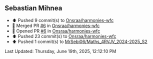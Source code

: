 <h2>Sebastian Mihnea</h2>

<!--RECENT_ACTIVITY:start-->
- ⬆️ Pushed 9 commit(s) to [Onsraa/harmonies-wfc](https://github.com/Onsraa/harmonies-wfc)<br>
- 🎉 Merged PR [#6](https://github.com/Onsraa/harmonies-wfc/pull/6) in [Onsraa/harmonies-wfc](https://github.com/Onsraa/harmonies-wfc)<br>
- 💪 Opened PR [#6](https://github.com/Onsraa/harmonies-wfc/pull/6) in [Onsraa/harmonies-wfc](https://github.com/Onsraa/harmonies-wfc)<br>
- ⬆️ Pushed 23 commit(s) to [Onsraa/harmonies-wfc](https://github.com/Onsraa/harmonies-wfc)<br>
- ⬆️ Pushed 1 commit(s) to [MrSebi06/Maths_4RVJV_2024-2025_S2](https://github.com/MrSebi06/Maths_4RVJV_2024-2025_S2)<br>
<!--RECENT_ACTIVITY:end-->
<!--RECENT_ACTIVITY:last_update-->
Last Updated: Thursday, June 19th, 2025, 12:12:10 PM
<!--RECENT_ACTIVITY:last_update_end-->

<!---LOL-STATS-START-HERE--->
<!---LOL-STATS-END-HERE--->
